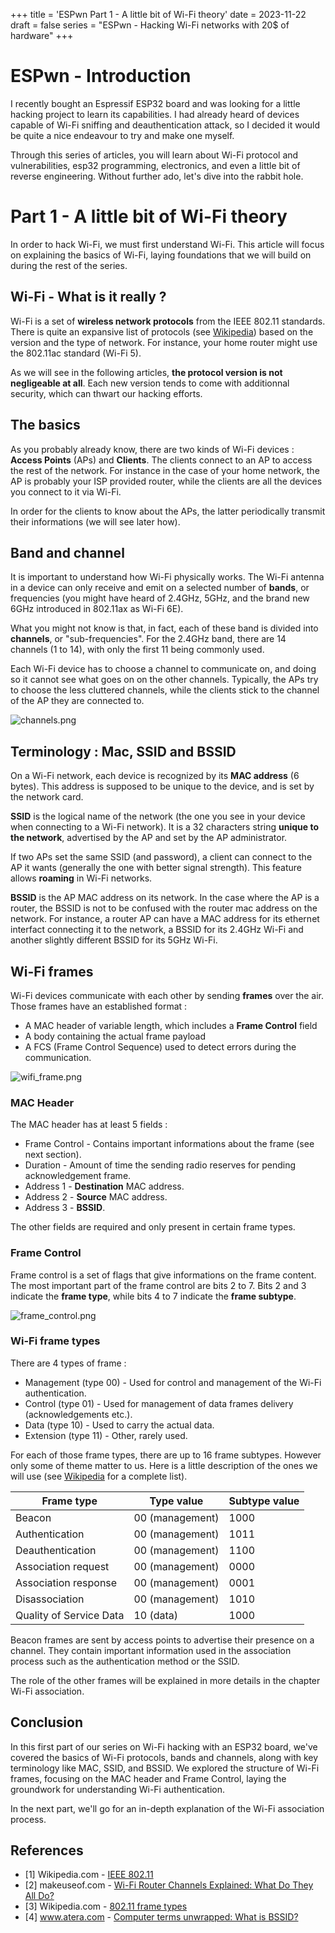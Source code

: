 +++
title = 'ESPwn Part 1 - A little bit of Wi-Fi theory'
date = 2023-11-22
draft = false
series = "ESPwn - Hacking Wi-Fi networks with 20$ of hardware"
+++

# ESPwn - Introduction

I recently bought an Espressif ESP32 board and was looking for a little hacking project to learn its capabilities. I had already heard of devices capable of Wi-Fi sniffing and deauthentication attack, so I decided it would be quite a nice endeavour to try and make one myself. 

Through this series of articles, you will learn about Wi-Fi protocol and vulnerabilities, esp32 programming, electronics, and even a little bit of reverse engineering. Without further ado, let's dive into the rabbit hole.

# Part 1 - A little bit of Wi-Fi theory

In order to hack Wi-Fi, we must first understand Wi-Fi. This article will focus on explaining the basics of Wi-Fi, laying foundations that we will build on during the rest of the series. 

## Wi-Fi - What is it really ?

Wi-Fi is a set of **wireless network protocols** from the IEEE 802.11 standards. There is quite an expansive list of protocols (see [Wikipedia](https://en.wikipedia.org/wiki/IEEE_802.11#Protocol)) based on the version and the type of network. For instance, your home router might use the 802.11ac standard (Wi-Fi 5). 

As we will see in the following articles, **the protocol version is not negligeable at all**. Each new version tends to come with additionnal security, which can thwart our hacking efforts.

## The basics

As you probably already know, there are two kinds of Wi-Fi devices : **Access Points** (APs) and **Clients**. The clients connect to an AP to access the rest of the network. For instance in the case of your home network, the AP is probably your ISP provided router, while the clients are all the devices you connect to it via Wi-Fi.

In order for the clients to know about the APs, the latter periodically transmit their informations (we will see later how).

## Band and channel

It is important to understand how Wi-Fi physically works. The Wi-Fi antenna in a device can only receive and emit on a selected number of **bands**, or frequencies (you might have heard of 2.4GHz, 5GHz, and the brand new 6GHz introduced in 802.11ax as Wi-Fi 6E). 

What you might not know is that, in fact, each of these band is divided into **channels**, or "sub-frequencies". For the 2.4GHz band, there are 14 channels (1 to 14), with only the first 11 being commonly used. 

Each Wi-Fi device has to choose a channel to communicate on, and doing so it cannot see what goes on on the other channels. Typically, the APs try to choose the less cluttered channels, while the clients stick to the channel of the AP they are connected to.

![channels.png](/images/c8ce5b2e-90c0-41d2-b3fa-10c6403f5824.png)

## Terminology : Mac, SSID and BSSID

On a Wi-Fi network, each device is recognized by its **MAC address** (6 bytes). This address is supposed to be unique to the device, and is set by the network card. 

**SSID** is the logical name of the network (the one you see in your device when connecting to a Wi-Fi network). It is a 32 characters string **unique to the network**, advertised by the AP and set by the AP administrator. 

If two APs set the same SSID (and password), a client can connect to the AP it wants (generally the one with better signal strength). This feature allows **roaming** in Wi-Fi networks.

**BSSID** is the AP MAC address on its network. In the case where the AP is a router, the BSSID is not to be confused with the router mac address on the network. For instance, a router AP can have a MAC address for its ethernet interfact connecting it to the network, a BSSID for its 2.4GHz Wi-Fi and another slightly different BSSID for its 5GHz Wi-Fi.  

## Wi-Fi frames

Wi-Fi devices communicate with each other by sending **frames** over the air. Those frames have an established format :

- A MAC header of variable length, which includes a **Frame Control** field
- A body containing the actual frame payload
- A FCS (Frame Control Sequence) used to detect errors during the communication.

![wifi_frame.png](/images/883219ec-8104-4c0f-9e88-3b246606d36d.png)

### MAC Header

The MAC header has at least 5 fields : 

- Frame Control - Contains important informations about the frame (see next section).
- Duration - Amount of time the sending radio reserves for pending acknowledgement frame.
- Address 1 - **Destination** MAC address.
- Address 2 - **Source** MAC address.
- Address 3 - **BSSID**.

The other fields are required and only present in certain frame types.

### Frame Control

Frame control is a set of flags that give informations on the frame content. The most important part of the frame control are bits 2 to 7. Bits 2 and 3 indicate the **frame type**, while bits 4 to 7 indicate the **frame subtype**.

![frame_control.png](/images/3e837ab1-7fda-41db-8a5c-3e83804499c1.png)

### Wi-Fi frame types

There are 4 types of frame :
- Management (type 00) - Used for control and management of the Wi-Fi authentication.
- Control (type 01) - Used for management of data frames delivery (acknowledgements etc.).
- Data (type 10) - Used to carry the actual data.
- Extension (type 11) - Other, rarely used.

For each of those frame types, there are up to 16 frame subtypes. However only some of theme matter to us. Here is a little description of the ones we will use (see [Wikipedia](https://en.wikipedia.org/wiki/802.11_Frame_Types#Types_and_SubTypes) for a complete list).

| Frame type          | Type value | Subtype value |
|---------------------|------------|---------------|
|Beacon|00 (management)| 1000|
|Authentication|00 (management)|1011|
|Deauthentication|00 (management)|1100|
|Association request|00 (management)|0000|
|Association response|00 (management)|0001|
|Disassociation|00 (management)|1010|
|Quality of Service Data|10 (data)|1000|

Beacon frames are sent by access points to advertise their presence on a channel. They contain important information used in the association process such as the authentication method or the SSID. 

The role of the other frames will be explained in more details in the chapter Wi-Fi association. 

## Conclusion

In this first part of our series on Wi-Fi hacking with an ESP32 board, we've covered the basics of Wi-Fi protocols, bands and channels, along with key terminology like MAC, SSID, and BSSID. We explored the structure of Wi-Fi frames, focusing on the MAC header and Frame Control, laying the groundwork for understanding Wi-Fi authentication.

In the next part, we'll go for an in-depth explanation of the Wi-Fi association process.

## References
- [1] Wikipedia.com - [IEEE 802.11](https://en.wikipedia.org/wiki/IEEE_802.11)
- [2] makeuseof.com - [Wi-Fi Router Channels Explained: What Do They All Do?](https://www.makeuseof.com/wi-fi-router-channels-explained-what-do-they-all-do/)
- [3] Wikipedia.com - [802.11 frame types](https://en.wikipedia.org/wiki/802.11_Frame_Types)
- [4] www.atera.com - [Computer terms unwrapped: What is BSSID?](https://www.atera.com/blog/computer-terms-unwrapped-what-is-bssid/)

